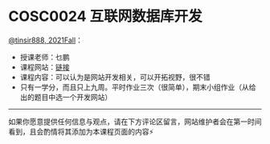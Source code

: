 
# COSC0024 互联网数据库开发

[@tinsir888, 2021Fall](https://github.com/tinsir888)：

- 授课老师：乜鹏
- 课程网站：[链接](http://courseware.nkdbis.cn/)
- 课程内容：可以认为是网站开发相关，可以开拓视野，很不错
- 只有一学分，而且只上九周。平时作业三次（很简单），期末小组作业（从给出的题目中选一个开发网站）

---

如果你愿意提供任何信息与观点，请在下方评论区留言，网站维护者会在第一时间看到，且会酌情将其添加为本课程页面的内容⚡️
